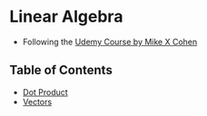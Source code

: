 # Linear Algebra

- Following the [Udemy Course by Mike X Cohen](https://www.udemy.com/course/linear-algebra-theory-and-implementation/learn)

## Table of Contents

- [Dot Product](./DotProduct.md)
- [Vectors](./Vectors.md)
